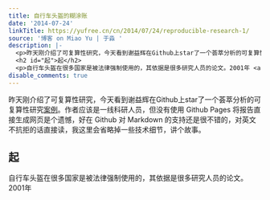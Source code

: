 ```yaml
---
title: 自行车头盔的糊涂账
date: '2014-07-24'
linkTitle: https://yufree.cn/cn/2014/07/24/reproducible-research-1/
source: '博客 on Miao Yu | 于淼 '
description: |-
  <p>昨天刚介绍了可复算性研究，今天看到谢益辉在Github上star了一个荟萃分析的可复算性研究<a href="https://github.com/timchurches/meta-analyses/blob/master/benefits-of-reproducible-research/benefits-of-reproducible-research.md">案例</a>。作者应该是一线科研人员，但没有使用 Github Pages 将报告直接生成网页是个遗憾，好在 Github 对 Markdown 的支持还是很不错的，对英文不抗拒的话直接读，我这里会省略掉一些技术细节，讲个故事。</p>
  <h2 id="起">起</h2>
  <p>自行车头盔在很多国家是被法律强制使用的，其依据是很多研究人员的论文。2001年 <a ...
disable_comments: true
---
```

<p>昨天刚介绍了可复算性研究，今天看到谢益辉在Github上star了一个荟萃分析的可复算性研究<a href="https://github.com/timchurches/meta-analyses/blob/master/benefits-of-reproducible-research/benefits-of-reproducible-research.md">案例</a>。作者应该是一线科研人员，但没有使用 Github Pages 将报告直接生成网页是个遗憾，好在 Github 对 Markdown 的支持还是很不错的，对英文不抗拒的话直接读，我这里会省略掉一些技术细节，讲个故事。</p>
<h2 id="起">起</h2>
<p>自行车头盔在很多国家是被法律强制使用的，其依据是很多研究人员的论文。2001年 <a ...